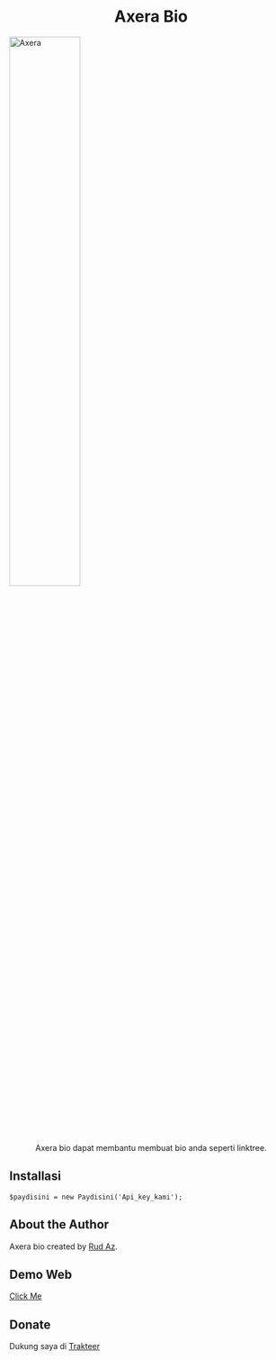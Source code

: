 <h1 align="center">Axera Bio</h1>

<img src="https://c.tenor.com/aF0ipAtOk9cAAAAC/spy-x-family-anya.gif" alt="Axera" style="width: 50%; height: auto;" >

<p align="center">Axera bio dapat membantu membuat bio anda seperti linktree.</p>

## Installasi
 `$paydisini = new Paydisini('Api_key_kami');`
## About the Author

Axera bio created by <a href="https://siapa.me">Rud Az</a>.

## Demo Web

<a href="https://exccr.github.io/Axera-Bio/" target="_blank">Click Me</a>


## Donate

Dukung saya di <a href="https://trakteer.id/RudAz" target="_blank">Trakteer</a>
